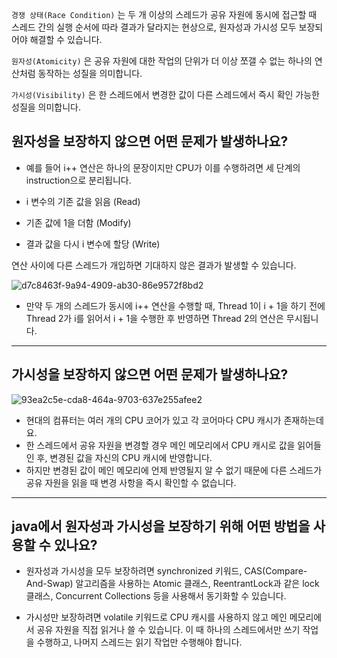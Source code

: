 `경쟁 상태(Race Condition)` 는 두 개 이상의 스레드가 공유 자원에 동시에 접근할 때 스레드 간의 실행 순서에 따라 결과가 달라지는 현상으로, 원자성과 가시성 모두 보장되어야 해결할 수 있습니다.

`원자성(Atomicity)` 은 공유 자원에 대한 작업의 단위가 더 이상 쪼갤 수 없는 하나의 연산처럼 동작하는 성질을 의미합니다.

`가시성(Visibility)` 은 한 스레드에서 변경한 값이 다른 스레드에서 즉시 확인 가능한 성질을 의미합니다.



## 원자성을 보장하지 않으면 어떤 문제가 발생하나요?
- 예를 들어 i++ 연산은 하나의 문장이지만 CPU가 이를 수행하려면 세 단계의 instruction으로 분리됩니다.

- i 변수의 기존 값을 읽음 (Read)
- 기존 값에 1을 더함 (Modify)
- 결과 값을 다시 i 변수에 할당 (Write)

연산 사이에 다른 스레드가 개입하면 기대하지 않은 결과가 발생할 수 있습니다.

![d7c8463f-9a94-4909-ab30-86e9572f8bd2](https://github.com/user-attachments/assets/dcf641b8-a9e6-4235-a744-a312c264dda3)



- 만약 두 개의 스레드가 동시에 i++ 연산을 수행할 때, Thread 1이 i + 1을 하기 전에 Thread 2가 i를 읽어서 i + 1을 수행한 후 반영하면 Thread 2의 연산은 무시됩니다.

---

## 가시성을 보장하지 않으면 어떤 문제가 발생하나요?

![93ea2c5e-cda8-464a-9703-637e255afee2](https://github.com/user-attachments/assets/2cd206a5-ffa0-4550-bb02-899d6551ce3d)

- 현대의 컴퓨터는 여러 개의 CPU 코어가 있고 각 코어마다 CPU 캐시가 존재하는데요.
- 한 스레드에서 공유 자원을 변경할 경우 메인 메모리에서 CPU 캐시로 값을 읽어들인 후, 변경된 값을 자신의 CPU 캐시에 반영합니다.
- 하지만 변경된 값이 메인 메모리에 언제 반영될지 알 수 없기 때문에 다른 스레드가 공유 자원을 읽을 때 변경 사항을 즉시 확인할 수 없습니다.


---



## java에서 원자성과 가시성을 보장하기 위해 어떤 방법을 사용할 수 있나요?
- 원자성과 가시성을 모두 보장하려면 synchronized 키워드, CAS(Compare-And-Swap) 알고리즘을 사용하는 Atomic 클래스, ReentrantLock과 같은 lock 클래스, Concurrent Collections 등을 사용해서 동기화할 수 있습니다.

- 가시성만 보장하려면 volatile 키워드로 CPU 캐시를 사용하지 않고 메인 메모리에서 공유 자원을 직접 읽거나 쓸 수 있습니다. 이 때 하나의 스레드에서만 쓰기 작업을 수행하고, 나머지 스레드는 읽기 작업만 수행해야 합니다.
